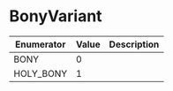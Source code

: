 # BonyVariant

| Enumerator | Value | Description |
| ---------- | ----- | ----------- |
| BONY       | 0     |             |
| HOLY\_BONY | 1     |             |
